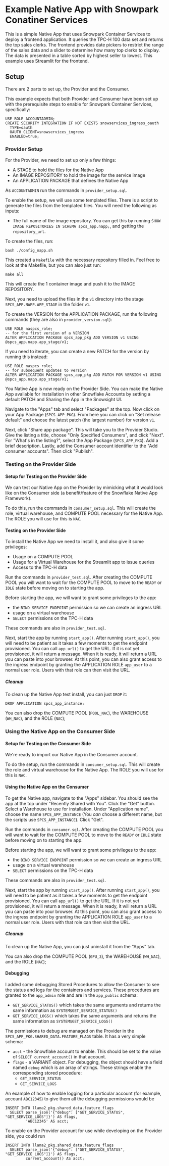 # Example Native App with Snowpark Conatiner Services
This is a simple Native App that uses Snowpark Container
Services to deploy a frontend application. It queries the 
TPC-H 100 data set and returns the top sales clerks. The 
frontend provides date pickers to restrict the range of the sales
data and a slider to determine how many top clerks to display.
The data is presented in a table sorted by highest seller
to lowest. This example uses Streamlit for the frontend.

## Setup
There are 2 parts to set up, the Provider and the Consumer.

This example expects that both Provider and Consumer have been
set up with the prerequisite steps to enable for Snowpark 
Container Services, specifically:
```
USE ROLE ACCOUNTADMIN;
CREATE SECURITY INTEGRATION IF NOT EXISTS snowservices_ingress_oauth
  TYPE=oauth
  OAUTH_CLIENT=snowservices_ingress
  ENABLED=true;
```

### Provider Setup
For the Provider, we need to set up only a few things:
* A STAGE to hold the files for the Native App
* An IMAGE REPOSITORY to hold the image for the service image
* An APPLICATION PACKAGE that defines the Native App

As `ACCOUNTADMIN` run the commands in `provider_setup.sql`.

To enable the setup, we will use some templated files. There 
is a script to generate the files from the templated files. 
You will need the following as inputs:
* The full name of the image repository. You can get this by running 
   `SHOW IMAGE REPOSITORIES IN SCHEMA spcs_app.napp;`, and getting the `repository_url`.

To create the files, run:

```
bash ./config_napp.sh
```

This created a `Makefile` with the necessary repository filled in. Feel free to look
at the Makefile, but you can also just run:

```
make all
```

This will create the 1 container image and push it to the IMAGE REPOSITORY.

Next, you need to upload the files in the `v1` directory into the stage 
`SPCS_APP.NAPP.APP_STAGE` in the folder `v1`.

To create the VERSION for the APPLICATION PACKAGE, run the following commands
(they are also in `provider_version.sql`):

```
USE ROLE naspcs_role;
-- for the first version of a VERSION
ALTER APPLICATION PACKAGE spcs_app_pkg ADD VERSION v1 USING @spcs_app.napp.app_stage/v1;
```

If you need to iterate, you can create a new PATCH for the version by running this
instead:

```
USE ROLE naspcs_role;
-- for subsequent updates to version
ALTER APPLICATION PACKAGE spcs_app_pkg ADD PATCH FOR VERSION v1 USING @spcs_app.napp.app_stage/v1;
```

You Native App is now ready on the Provider Side. You can make the Native App available
for installation in other Snowflake Accounts by setting a default PATCH and Sharing the App
in the Snowsight UI.

Navigate to the "Apps" tab and select "Packages" at the top. Now click on your App Package 
(`SPCS_APP_PKG`). From here you can click on "Set release default" and choose the latest patch
(the largest number) for version `v1`. 

Next, click "Share app package". This will take you to the Provider Studio. Give the listing
a title, choose "Only Specified Consumers", and click "Next". For "What's in the listing?", 
select the App Package (`SPCS_APP_PKG`). Add a brief description. Lastly, add the Consumer account
identifier to the "Add consumer accounts". Then click "Publish".

### Testing on the Provider Side

#### Setup for Testing on the Provider Side
We can test our Native App on the Provider by mimicking what it would look like on the 
Consumer side (a benefit/feature of the Snowflake Native App Framework).

To do this, run the commands in `consumer_setup.sql`. This will create the role, 
virtual warehouse, and COMPUTE POOL necessary for the Native App. The ROLE you will use
for this is `NAC`.

#### Testing on the Provider Side
To install the Native App we need to install it, and also give it some privileges:
* Usage on a COMPUTE POOL
* Usage for a Virtual Warehouse for the Streamlit app to issue queries
* Access to the TPC-H data

Run the commands in `provider_test.sql`. After creating the COMPUTE POOL
you will want to wait for the COMPUTE POOL to move to the `READY` or `IDLE`
state before moving on to starting the app.

Before starting the app, we will want to grant some privileges to the app:
* the `BIND SERVICE ENDPOINT` permission so we can create an ingress URL
* usage on a virtual warehouse
* `SELECT` permissions on the TPC-H data

These commands are also in `provider_test.sql`.

Next, start the app by running `start_app()`. 
After running `start_app()`, you will need to be patient as it takes a few 
moments to get the endpoint provisioned. You can
call `app_url()` to get the URL. If it is not yet provisioned, it will return a
message. When it is ready, it will return a URL you can paste into your browser.
At this point, you can also grant access to the ingress endpoint by granting
the APPLICATION ROLE `app_user` to a normal user role. Users with that role can
then visit the URL.


##### Cleanup
To clean up the Native App test install, you can just `DROP` it:

```
DROP APPLICATION spcs_app_instance;
```

You can also drop the COMPUTE POOL (`POOL_NAC`), the WAREHOUSE (`WH_NAC`), 
and the ROLE (`NAC`);


### Using the Native App on the Consumer Side

#### Setup for Testing on the Consumer Side
We're ready to import our Native App in the Consumer account.

To do the setup, run the commands in `consumer_setup.sql`. This will create the role and
virtual warehouse for the Native App. The ROLE you will use for this is `NAC`.

#### Using the Native App on the Consumer
To get the Native app, navigate to the "Apps" sidebar. You should see the app at the top under
"Recently Shared with You". Click the "Get" button. Select a Warehouse to use for installation.
Under "Application name", choose the name `SPCS_APP_INSTANCE` (You _can_ choose a 
different name, but the scripts use `SPCS_APP_INSTANCE`). Click "Get".

Run the commands in `consumer.sql`. After creating the COMPUTE POOL
you will want to wait for the COMPUTE POOL to move to the `READY` or `IDLE`
state before moving on to starting the app.

Before starting the app, we will want to grant some privileges to the app:
* the `BIND SERVICE ENDPOINT` permission so we can create an ingress URL
* usage on a virtual warehouse
* `SELECT` permissions on the TPC-H data

These commands are also in `provider_test.sql`.

Next, start the app by running `start_app()`. 
After running `start_app()`, you will need to be patient as it takes a few 
moments to get the endpoint provisioned. You can
call `app_url()` to get the URL. If it is not yet provisioned, it will return a
message. When it is ready, it will return a URL you can paste into your browser.
At this point, you can also grant access to the ingress endpoint by granting
the APPLICATION ROLE `app_user` to a normal user role. Users with that role can
then visit the URL.

##### Cleanup
To clean up the Native App, you can just uninstall it from the "Apps" tab.

You can also drop the COMPUTE POOL (`GPU_3`), the WAREHOUSE (`WH_NAC`), 
and the ROLE (`NAC`);


#### Debugging
I added some debugging Stored Procedures to allow the Consumer to see the status
and logs for the containers and services. These procedures are granted to the `app_admin`
role and are in the `app_public` schema:
* `GET_SERVICE_STATUS()` which takes the same arguments and returns the same information as `SYSTEM$GET_SERVICE_STATUS()`
* `GET_SERVICE_LOGS()` which takes the same arguments and returns the same information as `SYSTEM$GET_SERVICE_LOGS()`

The permissions to debug are managed on the Provider in the 
`SPCS_APP_PKG.SHARED_DATA.FEATURE_FLAGS` table. 
It has a very simple schema:
* `acct` - the Snowflake account to enable. This should be set to the value of `SELECT current_account()` in that account.
* `flags` - a VARIANT object. For debugging, the object should have a field named `debug` which is an 
  array of strings. These strings enable the corresponding stored procedure:
  * `GET_SERVICE_STATUS`
  * `GET_SERVICE_LOGS`

An example of how to enable logging for a particular account (for example, account 
`ABC12345`) to give them all the debugging permissions would be

```
INSERT INTO llama2_pkg.shared_data.feature_flags 
  SELECT parse_json('{"debug": ["GET_SERVICE_STATUS", "GET_SERVICE_LOGS"]}') AS flags, 
         'ABC12345' AS acct;
```

To enable on the Provider account for use while developing on the Provider side, you could run

```
INSERT INTO llama2_pkg.shared_data.feature_flags 
  SELECT parse_json('{"debug": ["GET_SERVICE_STATUS", "GET_SERVICE_LOGS"]}') AS flags,
         current_account() AS acct;
```
